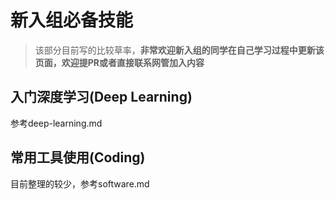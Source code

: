 # 新入组必备技能

> 该部分目前写的比较草率，**非常欢迎新入组的同学在自己学习过程中更新该页面，欢迎提PR或者直接联系网管加入内容**

## 入门深度学习(Deep Learning)

> 

参考deep-learning.md

## 常用工具使用(Coding)

> 

目前整理的较少，参考software.md